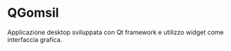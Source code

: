 # QGomsil
Applicazione desktop sviluppata con Qt framework e utilizzo widget come interfaccia grafica.
